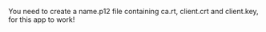 You need to create a name.p12 file containing ca.rt, client.crt and client.key, for this app to work!